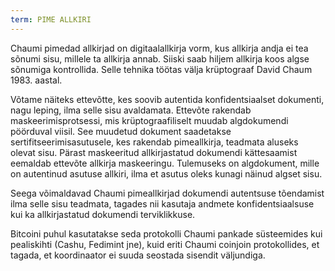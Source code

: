 ```yaml
---
term: PIME ALLKIRI
---
```


Chaumi pimedad allkirjad on digitaalallkirja vorm, kus allkirja andja ei tea sõnumi sisu, millele ta allkirja annab. Siiski saab hiljem allkirja koos algse sõnumiga kontrollida. Selle tehnika töötas välja krüptograaf David Chaum 1983. aastal.

Võtame näiteks ettevõtte, kes soovib autentida konfidentsiaalset dokumenti, nagu leping, ilma selle sisu avaldamata. Ettevõte rakendab maskeerimisprotsessi, mis krüptograafiliselt muudab algdokumendi pöörduval viisil. See muudetud dokument saadetakse sertifitseerimisasutusele, kes rakendab pimeallkirja, teadmata aluseks olevat sisu. Pärast maskeeritud allkirjastatud dokumendi kättesaamist eemaldab ettevõte allkirja maskeeringu. Tulemuseks on algdokument, mille on autentinud asutuse allkiri, ilma et asutus oleks kunagi näinud algset sisu.

Seega võimaldavad Chaumi pimeallkirjad dokumendi autentsuse tõendamist ilma selle sisu teadmata, tagades nii kasutaja andmete konfidentsiaalsuse kui ka allkirjastatud dokumendi terviklikkuse.

Bitcoini puhul kasutatakse seda protokolli Chaumi pankade süsteemides kui pealiskihti (Cashu, Fedimint jne), kuid eriti Chaumi coinjoin protokollides, et tagada, et koordinaator ei suuda seostada sisendit väljundiga.